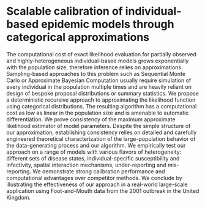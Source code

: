 # Scalable calibration of individual-based epidemic models through categorical approximations

The computational cost of exact likelihood evaluation for partially observed and highly-heterogeneous individual-based models grows exponentially with the population size, therefore inference relies on approximations. Sampling-based approaches to this problem such as Sequential Monte Carlo or Approximate Bayesian Computation usually require simulation of every individual in the population multiple times and are heavily reliant on design of bespoke proposal distributions or summary statistics. We propose a deterministic recursive approach to approximating the likelihood function using categorical distributions. The resulting algorithm has a computational cost as low as linear in the population size and is amenable to automatic differentiation. We prove consistency of the maximum approximate likelihood estimator of model parameters. Despite the simple structure of our approximation, establishing consistency relies on detailed and carefully engineered theoretical characterization of the large-population behavior of the data-generating process and our algorithm. We empirically test our approach on a range of models with various flavors of heterogeneity: different sets of disease states, individual-specific susceptibility and infectivity, spatial interaction mechanisms, under-reporting and mis-reporting. We demonstrate strong calibration performance and computational advantages over competitor methods. We conclude by illustrating the effectiveness of our approach in a real-world large-scale application using Foot-and-Mouth data from the 2001 outbreak in the United Kingdom.
